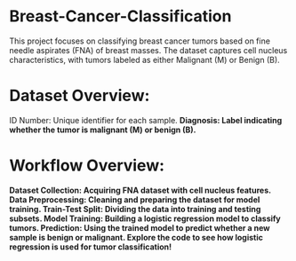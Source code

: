 # Breast-Cancer-Classification

This project focuses on classifying breast cancer tumors based on fine needle aspirates (FNA) of breast masses. The dataset captures cell nucleus characteristics, with tumors labeled as either Malignant (M) or Benign (B).

# Dataset Overview:
ID Number: Unique identifier for each sample.
<b>
Diagnosis: Label indicating whether the tumor is malignant (M) or benign (B).
<b>
# Workflow Overview:
<b>
Dataset Collection: Acquiring FNA dataset with cell nucleus features.
<b>
Data Preprocessing: Cleaning and preparing the dataset for model training.
</b>
Train-Test Split: Dividing the data into training and testing subsets.
Model Training: Building a logistic regression model to classify tumors.
Prediction: Using the trained model to predict whether a new sample is benign or malignant.
Explore the code to see how logistic regression is used for tumor classification!
